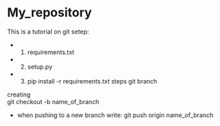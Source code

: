 # My_repository
This is a tutorial on git 
setep:
- 1. requirements.txt
- 2. setup.py
- 3. pip install -r requirements.txt
steps 
git branch

creating  
git checkout -b name_of_branch

- when pushing to a new branch write:
 git push origin name_of_branch
